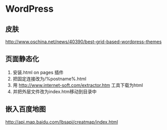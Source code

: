 WordPress
======
皮肤
-----
http://www.oschina.net/news/40390/best-grid-based-wordpress-themes

页面静态化
----------
1. 安装.html on pages 插件
2. 把固定连接改为/%postname%.html
3. 用 http://www.internet-soft.com/extractor.htm 工具下载为html
4. 并把外层文件改为index.htm移动到目录中

嵌入百度地图
------
http://api.map.baidu.com/lbsapi/creatmap/index.html
  
